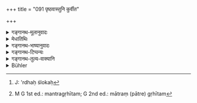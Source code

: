 +++
title = "091 पृष्ठवास्तुनि कुर्वीत"

+++

<details><summary>गङ्गानथ-मूलानुवादः</summary>

These offerings one should make in the upper dwelling, for the purpose of acquiring all kinds of food. The entire remnant of the offerings he should offer towards the South, to the pitṛs.—(91)
</details>

<details><summary>मेधातिथिः</summary>

पूर्वयोर् आहुत्योः शेषो ऽयम् । आधारविधानार्थम् आद्यो ऽर्धश्लोकः[^१६६] । आवासकस्योपरि य आवासस् तत् **पृष्ठवास्तु** । एकशालाया अप्य् उपरिभागः । तत्र **बलिं कुर्वीत** दिवाचारिभ्यो नक्तंचारिभ्यश् च । **सर्वान्नभूतये** । तादर्थ्ये चतुर्थी, न संप्रदाने । होमाद्यश्रुतत्वाद् बलिशब्दस्य पूर्वशेषत्वाद् आधारापेक्षत्वाच् च पूर्वयोर् आहुत्योः । न क्वचिद् अपि वैश्वदेवे "सर्वान्नभूतिर्" देवतात्वेन स्मृत्यन्तरे श्रुता । तस्माद् अयम् अस्यार्थः । सर्वेषाम् अन्नानां कॢप्त्यर्थम् एतच् च कर्तव्यम्, एतस्मिन् बलिहरणे कृते सर्वाण्य् अन्नानि भवन्ति । अवयवप्रसिद्ध्या त्व् अर्थावगम उपपद्यमाने समुदायार्थकल्पनम् उक्तम् । देवतापेक्षया वा ऽदृष्टः कश्चिद् अर्थः कल्पयितव्यः । **बलिशेषं** । शेषग्रहणात् पात्रे समुद्धृत्य ततो होमः कर्तव्यः, न तु स्थालीस्थाद् एव बलिदानानि ग्रहीतव्यानि । **दक्षिणतः** दक्षिणस्यां दिशि, तदभिमुख इति यावत् । **सर्वं** यावन् मात्रं गृहीतम्[^१६७] ॥ **३.८**१ ॥


[^१६७]:
     M G 1st ed.: mantragṛhītam; G 2nd ed.: mātraṃ (pātre) gṛhītam


[^१६६]:
     J: 'rdhaḥ ślokaḥ
</details>

<details><summary>गङ्गानथ-भाष्यानुवादः</summary>

What is said here is supplementary to the two offerings spoken of in the latter half of the foregoing verse; and the first, half of this verse prescribes the receptacle for those two offerings.

The dwelling on the top of another dwelling is called the ‘*upper dwelling*.’ In the case of a single-storied house, it means the *roof*. There one should make the offering to the ‘roamers at night’ and ‘roamers during the day.’

‘*Sarvānnabhūtaye*’—‘*for the purpose* *of* *acquiring all kinds* *of food*’;—the Dative ending has the sense of ‘for the purpose of,’ ‘with a view to,’ and not that of ‘recipient;’ for no oblations have been laid down as to be offered to any such deity as *Sarvānnabhūti*; specially, as the term ‘offering’ in the present verse is supplementary to the preceding verse, and the offerings prescribed in the preceding verse require the mention of a receptacle for them. Even in other *Smṛtis* no such deity as ‘*Sarvānnabhūti*’ has been mentioned in connection with the ‘*Vaiśvadeva*’ offerings. Hence, what the word means is that ‘the act is to be done *for* *the purpose o* *f* *acquiring all kinds of food*;’ *i.e*., ‘when this offering is made, all kinds of food are obtained.’ And when the etymological signification of a word is found compatible with the context, there can be no justification for assuming a signification for the word as a whole (irrespectively of its etymology.) So that, if the word (‘*Sarvānnabhūti*’) were to be taken as signifying a deity, an absolutely unknown denotation will have to be attributed to it.

‘*The remnant of the offerings*;’—tbe use of the term ‘remnant’ implies that the offering material has to be collected in a vessel and then offered, and that the oblations are not to be taken out of what is contained in the cooking pot.

‘*Towards the South*’—*i.e*., in the southerly direction; *i.e*., the man should face the south.

‘*Entire*’—*i.e*., all that has been taken out in the vessel.—(91)
</details>

<details><summary>गङ्गानथ-टिप्पन्यः</summary>

‘*Pṛṣṭhavāstuni*’—‘On the upper storey, or on the roof of the house’ (Medhātithi);—‘behind the house’ (Govindarāja and Nārāyaṇa);—‘outside the house’ (Nandana);—‘behind the offerer’s back’ (Kullūka).

‘*Sarvānnahhūtaye*’—‘The same deity occurs in Śāṅkhāyana, *Gṛhyasūtra*, 2.14, where Professor Oldenberg has *Sarvannabhūti*, while the Petersburg Dictionary gives *Sarvānubhūti*”—Buhler.

Medhātithi denies that there is any such ‘deity’ and he is averse to assuming any such unheard of deity, when the literal meaning of the term is not incompatible with the text,—‘for the acquiring of all kinds of food.’ Kullūka, however, who reads ‘*Sarvātmabhūtaye*’ takes it as the name of a deity.

This verse is quoted in *Vīramitrodaya* (Āhnika, p. 403), where the following explanations are added:—*Pṛṣṭhavāstuni*’ means ‘behind the house, in the place where the urinal is situated’;—‘*Sarvānubhūti*’ is a deity of that name;—‘*haret*’ means ‘should offer’.
</details>

<details><summary>गङ्गानथ-तुल्य-वाक्यानि</summary>

**(verses 3.84-93)  
**

See Comparative notes for [Verse 3.84].
</details>

<details><summary>Bühler</summary>

091	In the upper story let him offer a Bali to Sarvatmabhuti; but let him throw what remains (from these offerings) in a southerly direction for the manes.
</details>
